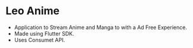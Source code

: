 
# Leo Anime

- Application to Stream Anime and Manga to with a Ad Free Experience.
- Made using Flutter SDK.
- Uses Consumet API.

